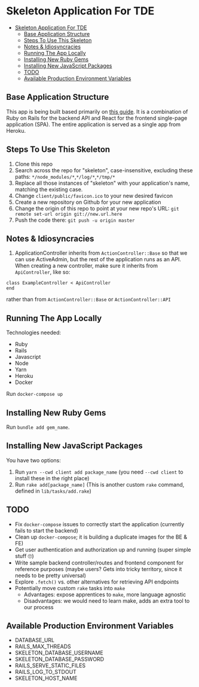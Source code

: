 # Skeleton Application For TDE

- [Skeleton Application For TDE](#skeleton-application-for-tde)
  - [Base Application Structure](#base-application-structure)
  - [Steps To Use This Skeleton](#steps-to-use-this-skeleton)
  - [Notes & Idiosyncracies](#notes--idiosyncracies)
  - [Running The App Locally](#running-the-app-locally)
  - [Installing New Ruby Gems](#installing-new-ruby-gems)
  - [Installing New JavaScript Packages](#installing-new-javascript-packages)
  - [TODO](#todo)
  - [Available Production Environment Variables](#available-production-environment-variables)

## Base Application Structure

This app is being built based primarily on [this guide][1]. It is a combination of Ruby on Rails for the backend API and React for the frontend single-page application (SPA). The entire application is served as a single app from Heroku.

## Steps To Use This Skeleton

1. Clone this repo
2. Search across the repo for "skeleton", case-insensitive, excluding these paths: `*/node_modules/*`,`*/log/*`,`*/tmp/*`
3. Replace all those instances of "skeleton" with your application's name, matching the existing case.
4. Change `client/public/favicon.ico` to your new desired favicon
5. Create a new repository on Github for your new application
6. Change the origin of this repo to point at your new repo's URL: `git remote set-url origin git://new.url.here`
7. Push the code there: `git push -u origin master` 

## Notes & Idiosyncracies

1. ApplicationController inherits from `ActionController::Base` so that we can use ActiveAdmin, but the rest of the application runs as an API. When creating a new controller, make sure it inherits from `ApiController`, like so:

```
class ExampleController < ApiController
end
```

rather than from `ActionController::Base` or `ActionController::API`

## Running The App Locally

Technologies needed:
- Ruby
- Rails
- Javascript
- Node
- Yarn
- Heroku
- Docker

Run `docker-compose up`

## Installing New Ruby Gems

Run `bundle add gem_name`.

## Installing New JavaScript Packages

You have two options:

1. Run `yarn --cwd client add package_name` (you need `--cwd client` to install these in the right place)
2. Run `rake add[package_name]` (This is another custom `rake` command, defined in `lib/tasks/add.rake`)

## TODO
- Fix `docker-compose` issues to correctly start the application (currently fails to start the backend)
- Clean up `docker-compose`; it is building a duplicate images for the BE & FE)
- Get user authentication and authorization up and running (super simple stuff :roll_eyes:)
- Write sample backend controller/routes and frontend component for reference purposes (maybe users? Gets into tricky territory, since it needs to be pretty universal)
- Explore `.fetch()` vs. other alternatives for retrieving API endpoints
- Potentially move custom `rake` tasks into `make`
    - Advantages: expose apprentices to `make`, more language agnostic
    - Disadvantages: we would need to learn make, adds an extra tool to our process

## Available Production Environment Variables

- DATABASE_URL
- RAILS_MAX_THREADS
- SKELETON_DATABASE_USERNAME
- SKELETON_DATABASE_PASSWORD
- RAILS_SERVE_STATIC_FILES
- RAILS_LOG_TO_STDOUT
- SKELETON_HOST_NAME

[1]: https://blog.heroku.com/a-rock-solid-modern-web-stack